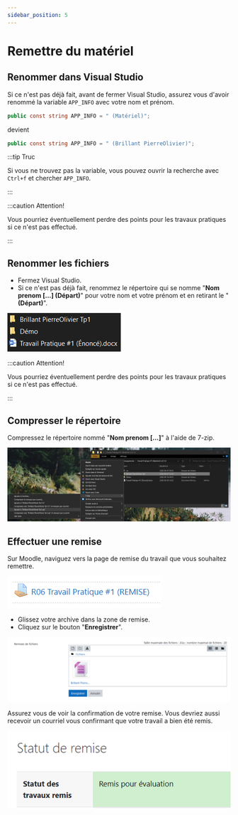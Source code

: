 ```yaml
---
sidebar_position: 5
---
```


# Remettre du matériel

## Renommer dans Visual Studio

Si ce n'est pas déjà fait, avant de fermer Visual Studio, assurez vous d'avoir renommé la variable `APP_INFO` avec votre nom et prénom.

```cs
public const string APP_INFO = " (Matériel)";
```

devient

```cs
public const string APP_INFO = " (Brillant PierreOlivier)";
```

:::tip Truc

Si vous ne trouvez pas la variable, vous pouvez ouvrir la recherche avec `Ctrl+f` et chercher `APP_INFO`.

:::

:::caution Attention!

Vous pourriez éventuellement perdre des points pour les travaux pratiques si ce n'est pas effectué.

:::

## Renommer les fichiers

- Fermez Visual Studio.
- Si ce n'est pas déjà fait, renommez le répertoire qui se nomme "**Nom prenom [...] (Départ)**" pour votre nom et votre prénom et en retirant le "**(Départ)**".

![Nom prénom](./_05-remettre-exercice-tp/nom-prenom.png)

:::caution Attention!

Vous pourriez éventuellement perdre des points pour les travaux pratiques si ce n'est pas effectué.

:::

## Compresser le répertoire

Compressez le répertoire nommé "**Nom prenom [...]**" à l'aide de 7-zip.

![Compresser](_05-remettre-exercice-tp/compresser.png)

## Effectuer une remise

Sur Moodle, naviguez vers la page de remise du travail que vous souhaitez remettre.

![Remise Moodle](_05-remettre-exercice-tp/remise-moodle.png)

- Glissez votre archive dans la zone de remise.
- Cliquez sur le bouton "**Enregistrer**".

![Remise fichier](_05-remettre-exercice-tp/remise-fichier.png)

Assurez vous de voir la confirmation de votre remise. Vous devriez aussi recevoir un courriel vous confirmant que votre travail a bien été remis.

![Confirmation remise](_05-remettre-exercice-tp/confirmation-remose.png)
